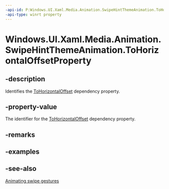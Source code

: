 ```yaml
---
-api-id: P:Windows.UI.Xaml.Media.Animation.SwipeHintThemeAnimation.ToHorizontalOffsetProperty
-api-type: winrt property
---
```


<!-- Property syntax
public Windows.UI.Xaml.DependencyProperty ToHorizontalOffsetProperty { get; }
-->

# Windows.UI.Xaml.Media.Animation.SwipeHintThemeAnimation.ToHorizontalOffsetProperty

## -description
Identifies the [ToHorizontalOffset](swipehintthemeanimation_tohorizontaloffset.md) dependency property.



## -property-value
The identifier for the [ToHorizontalOffset](swipehintthemeanimation_tohorizontaloffset.md) dependency property.

## -remarks

## -examples

## -see-also
[Animating swipe gestures](/previous-versions/windows/apps/jj649435(v=win.10))
